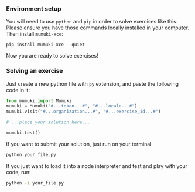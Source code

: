 ### Environment setup

You will need to use `python` and `pip` in order to solve exercises like this. Please ensure you have those commands locally installed in your computer. Then install `mumuki-xce`:

```shell
pip install mumuki-xce --quiet
```

Now you are ready to solve exercises!

### Solving an exercise

Just create a new python file with `py` extension, and paste the following code in it:

```python
from mumuki import Mumuki
mumuki = Mumuki("#...token...#", "#...locale...#")
mumuki.visit("#...organization...#", "#...exercise_id...#")

# ...place your solution here...

mumuki.test()
```

If you want to submit your solution, just run on your terminal

```bash
python your_file.py
```

If you just want to load it into a node interpreter and test and play with your code, run:

```bash
python -i your_file.py
```
